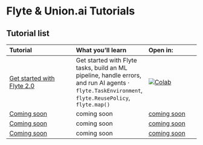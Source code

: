 
# Flyte & Union.ai Tutorials

## Tutorial list

<table>
  <colgroup>
    <col style="width: 40%;">
    <col style="width: 30%;">
    <col style="width: 30%;">
  </colgroup>
  <thead>
    <tr>
      <th align="left">Tutorial</th>
      <th align="left">What you’ll learn</th>
      <th align="left">Open in:</th>
    </tr>
  </thead>
  <tbody>
    <tr>
      <td><a href="tutorials/flyte2-quickstarts/00_flyte2-starter.ipynb">Get started with Flyte 2.0</a></td>
      <td>Get started with Flyte tasks, build an ML pipeline, handle errors, and run AI agents · <code>flyte.TaskEnvironment</code>, <code>flyte.ReusePolicy</code>, <code>flyte.map()</code></td>
      <td><a target="_blank" href="https://colab.research.google.com/github/unionai/workshops/blob/main/tutorials/flyte2-quickstarts/00_flyte2-starter.ipynb"><img src="https://colab.research.google.com/assets/colab-badge.svg" alt="Colab"></a></td>
    </tr>
    <tr>
      <td><a href="tutorials/hparam_sweep_knn.py">Coming soon</a></td>
      <td>coming soon</td>
      <td><a href="link">coming soon</a></td>
    </tr>
    <tr>
      <td><a href="tutorials/hparam_sweep_knn.py">Coming soon</a></td>
      <td>coming soon</td>
      <td><a href="link">coming soon</a></td>
    </tr>
    <tr>
      <td><a href="tutorials/hparam_sweep_knn.py">Coming soon</a></td>
      <td>coming soon</td>
      <td><a href="link">coming soon</a></td>
    </tr>
  </tbody>
</table>

